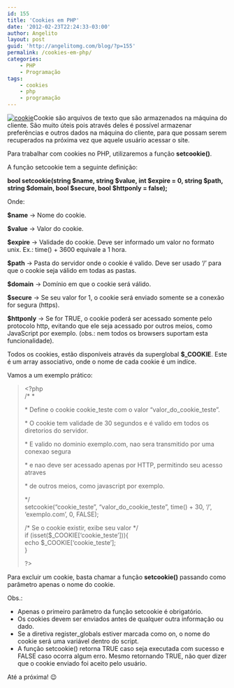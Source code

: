 ```yaml
---
id: 155
title: 'Cookies em PHP'
date: '2012-02-23T22:24:33-03:00'
author: Angelito
layout: post
guid: 'http://angelitomg.com/blog/?p=155'
permalink: /cookies-em-php/
categories:
    - PHP
    - Programação
tags:
    - cookies
    - php
    - programação
---
```


[![](http://angelitomg.com/blog/wp-content/uploads/2012/02/cookie.png "cookie")](http://angelitomg.com/blog/wp-content/uploads/2012/02/cookie.png)Cookie são arquivos de texto que são armazenados na máquina do cliente. São muito úteis pois através deles é possível armazenar preferências e outros dados na máquina do cliente, para que possam serem recuperados na próxima vez que aquele usuário acessar o site.

Para trabalhar com cookies no PHP, utilizaremos a função **setcookie()**.

A função setcookie tem a seguinte definição:

**bool setcookie(string $name, string $value, int $expire = 0, string $path, string $domain, bool $secure, bool $httponly = false);**

Onde:

**$name** -&gt; Nome do cookie.

**$value** -&gt; Valor do cookie.

**$expire** -&gt; Validade do cookie. Deve ser informado um valor no formato unix. Ex.: time() + 3600 equivale a 1 hora.

**$path** -&gt; Pasta do servidor onde o cookie é valido. Deve ser usado ‘/’ para que o cookie seja válido em todas as pastas.

**$domain** -&gt; Domínio em que o cookie será válido.

**$secure** -&gt; Se seu valor for 1, o cookie será enviado somente se a conexão for segura (https).

**$httponly** -&gt; Se for TRUE, o cookie poderá ser acessado somente pelo protocolo http, evitando que ele seja acessado por outros meios, como JavaScript por exemplo. (obs.: nem todos os browsers suportam esta funcionalidade).

Todos os cookies, estão disponíveis através da superglobal **$\_COOKIE**. Este é um array associativo, onde o nome de cada cookie é um indíce.

Vamos a um exemplo prático:

> &lt;?php  
> /\* \*
> 
> \* Define o cookie cookie\_teste com o valor “valor\_do\_cookie\_teste”.
> 
> \* O cookie tem validade de 30 segundos e é valido em todos os diretorios do servidor.
> 
> \* E valido no dominio exemplo.com, nao sera transmitido por uma conexao segura
> 
> \* e nao deve ser acessado apenas por HTTP, permitindo seu acesso atraves
> 
> \* de outros meios, como javascript por exemplo.
> 
> \*/  
> setcookie(“cookie\_teste”, “valor\_do\_cookie\_teste”, time() + 30, ‘/’, ‘exemplo.com’, 0, FALSE);
> 
> /\* Se o cookie existir, exibe seu valor \*/  
> if (isset($\_COOKIE\[‘cookie\_teste’\])){  
> echo $\_COOKIE\[‘cookie\_teste’\];  
> }
> 
> ?&gt;

Para excluir um cookie, basta chamar a função **setcookie()** passando como parâmetro apenas o nome do cookie.

Obs.:

- Apenas o primeiro parâmetro da função setcookie é obrigatório.
- Os cookies devem ser enviados antes de qualquer outra informação ou dado.
- Se a diretiva register\_globals estiver marcada como on, o nome do cookie será uma variável dentro do script.
- A função setcookie() retorna TRUE caso seja executada com sucesso e FALSE caso ocorra algum erro. Mesmo retornando TRUE, não quer dizer que o cookie enviado foi aceito pelo usuário.

Até a próxima! 😉